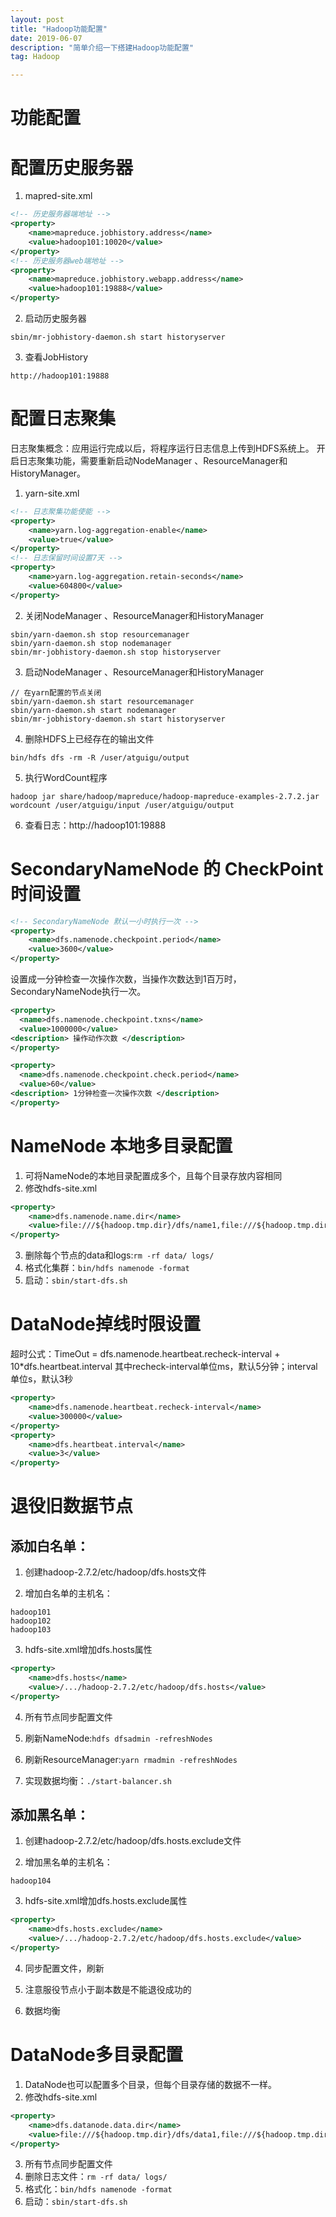 ```yaml
---
layout: post
title: "Hadoop功能配置"
date: 2019-06-07
description: "简单介绍一下搭建Hadoop功能配置"
tag: Hadoop

---
```


# 功能配置

# 配置历史服务器

1. mapred-site.xml

```xml
<!-- 历史服务器端地址 -->
<property>
	<name>mapreduce.jobhistory.address</name>
	<value>hadoop101:10020</value>
</property>
<!-- 历史服务器web端地址 -->
<property>
    <name>mapreduce.jobhistory.webapp.address</name>
    <value>hadoop101:19888</value>
</property>
```

2. 启动历史服务器

`sbin/mr-jobhistory-daemon.sh start historyserver`

3. 查看JobHistory

`http://hadoop101:19888`



# 配置日志聚集

日志聚集概念：应用运行完成以后，将程序运行日志信息上传到HDFS系统上。
开启日志聚集功能，需要重新启动NodeManager 、ResourceManager和HistoryManager。

1. yarn-site.xml

```xml
<!-- 日志聚集功能使能 -->
<property>
	<name>yarn.log-aggregation-enable</name>
	<value>true</value>
</property>
<!-- 日志保留时间设置7天 -->
<property>
	<name>yarn.log-aggregation.retain-seconds</name>
	<value>604800</value>
</property>
```

2. 关闭NodeManager 、ResourceManager和HistoryManager
```
sbin/yarn-daemon.sh stop resourcemanager
sbin/yarn-daemon.sh stop nodemanager
sbin/mr-jobhistory-daemon.sh stop historyserver
```

3. 启动NodeManager 、ResourceManager和HistoryManager
```
// 在yarn配置的节点关闭
sbin/yarn-daemon.sh start resourcemanager
sbin/yarn-daemon.sh start nodemanager
sbin/mr-jobhistory-daemon.sh start historyserver
```

4. 删除HDFS上已经存在的输出文件

`bin/hdfs dfs -rm -R /user/atguigu/output`

5. 执行WordCount程序

`hadoop jar
 share/hadoop/mapreduce/hadoop-mapreduce-examples-2.7.2.jar wordcount /user/atguigu/input /user/atguigu/output`

6. 查看日志：http://hadoop101:19888




# SecondaryNameNode 的 CheckPoint 时间设置

```xml
<!-- SecondaryNameNode 默认一小时执行一次 -->
<property>
	<name>dfs.namenode.checkpoint.period</name>
	<value>3600</value>
</property>
```

设置成一分钟检查一次操作次数，当操作次数达到1百万时，SecondaryNameNode执行一次。

```xml
<property>
  <name>dfs.namenode.checkpoint.txns</name>
  <value>1000000</value>
<description> 操作动作次数 </description>
</property>

<property>
  <name>dfs.namenode.checkpoint.check.period</name>
  <value>60</value>
<description> 1分钟检查一次操作次数 </description>
</property>
```



# NameNode 本地多目录配置

1. 可将NameNode的本地目录配置成多个，且每个目录存放内容相同
2. 修改hdfs-site.xml

```xml
<property>
	<name>dfs.namenode.name.dir</name>
	<value>file:///${hadoop.tmp.dir}/dfs/name1,file:///${hadoop.tmp.dir}/dfs/name2</value>
</property>
```

3. 删除每个节点的data和logs:`rm -rf data/ logs/`
4. 格式化集群：`bin/hdfs namenode -format`
5. 启动：`sbin/start-dfs.sh`




# DataNode掉线时限设置

超时公式：TimeOut = dfs.namenode.heartbeat.recheck-interval + 10\*dfs.heartbeat.interval
其中recheck-interval单位ms，默认5分钟；interval单位s，默认3秒

```xml
<property>
    <name>dfs.namenode.heartbeat.recheck-interval</name>
    <value>300000</value>
</property>
<property>
    <name>dfs.heartbeat.interval</name>
    <value>3</value>
</property>
```



# 退役旧数据节点

## 添加白名单：

1. 创建hadoop-2.7.2/etc/hadoop/dfs.hosts文件

2. 增加白名单的主机名：
```
hadoop101
hadoop102
hadoop103
```
3. hdfs-site.xml增加dfs.hosts属性

```xml
<property>
	<name>dfs.hosts</name>
	<value>/.../hadoop-2.7.2/etc/hadoop/dfs.hosts</value>
</property>
```

4. 所有节点同步配置文件

5. 刷新NameNode:`hdfs dfsadmin -refreshNodes`

6. 刷新ResourceManager:`yarn rmadmin -refreshNodes`

7. 实现数据均衡：`./start-balancer.sh`

## 添加黑名单：

1. 创建hadoop-2.7.2/etc/hadoop/dfs.hosts.exclude文件

2. 增加黑名单的主机名：

```
hadoop104
```

3. hdfs-site.xml增加dfs.hosts.exclude属性

```xml
<property>
	<name>dfs.hosts.exclude</name>
	<value>/.../hadoop-2.7.2/etc/hadoop/dfs.hosts.exclude</value>
</property>
```

4. 同步配置文件，刷新

5. 注意服役节点小于副本数是不能退役成功的

6. 数据均衡



# DataNode多目录配置

1. DataNode也可以配置多个目录，但每个目录存储的数据不一样。
2. 修改hdfs-site.xml

```xml
<property>
	<name>dfs.datanode.data.dir</name>
	<value>file:///${hadoop.tmp.dir}/dfs/data1,file:///${hadoop.tmp.dir}/dfs/data2</value>
</property>
```

3. 所有节点同步配置文件
4. 删除日志文件：`rm -rf data/ logs/`
5. 格式化：`bin/hdfs namenode -format`
6. 启动：`sbin/start-dfs.sh`


